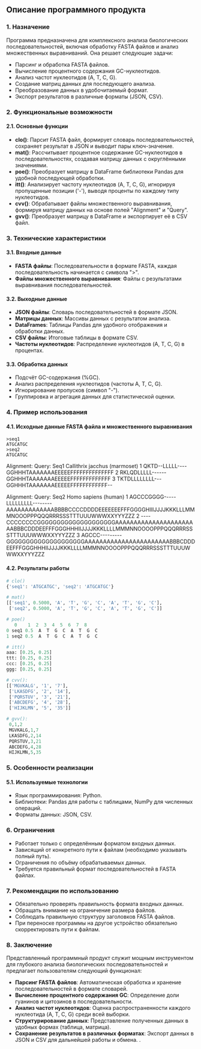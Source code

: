 ## Описание программного продукта

### 1. Назначение
Программа предназначена для комплексного анализа биологических последовательностей, включая обработку FASTA файлов и анализ множественных выравниваний. Она решает следующие задачи:

- Парсинг и обработка FASTA файлов.
- Вычисление процентного содержания GC-нуклеотидов.
- Анализ частот нуклеотидов (A, T, C, G).
- Создание матриц данных для последующего анализа.
- Преобразование данных в удобочитаемый формат.
- Экспорт результатов в различные форматы (JSON, CSV).

### 2. Функциональные возможности

#### 2.1. Основные функции

- **clo()**: Парсит FASTA файл, формирует словарь последовательностей, сохраняет результат в JSON и выводит пары ключ-значение.
- **mat()**: Рассчитывает процентное содержание GC-нуклеотидов в последовательностях, создавая матрицу данных с округлёнными значениями.
- **poe()**: Преобразует матрицу в DataFrame библиотеки Pandas для удобной последующей обработки.
- **itt()**: Анализирует частоту нуклеотидов (A, T, C, G), игнорируя пропущенные позиции ('-'), выводя проценты по каждому типу нуклеотидов.
- **cvv()**: Обрабатывает файлы множественного выравнивания, формируя матрицу данных на основе полей "Alignment" и "Query".
- **gvv()**: Преобразует матрицу в DataFrame и экспортирует её в CSV файл.


### 3. Технические характеристики

#### 3.1. Входные данные
- **FASTA файлы**: Последовательности в формате FASTA, каждая последовательность начинается с символа ">".
- **Файлы множественного выравнивания**: Файлы с результатами выравнивания последовательностей.

#### 3.2. Выходные данные
- **JSON файлы**: Словарь последовательностей в формате JSON.
- **Матрицы данных**: Массивы данных с результатом анализа.
- **DataFrames**: Таблицы Pandas для удобного отображения и обработки данных.
- **CSV файлы**: Итоговые таблицы в формате CSV.
- **Частоты нуклеотидов**: Распределение нуклеотидов (A, T, C, G) в процентах.

#### 3.3. Обработка данных
- Подсчёт GC-содержания (%GC).
- Анализ распределения нуклеотидов (частоты A, T, C, G).
- Игнорирование пропусков (символ "-").
- Группировка и агрегация данных для статистической оценки.

### 4. Пример использования

#### 4.1. Исходные данные FASTA файла и множественного выравнивания
```
>seq1
ATGCATGC
>seq2
ATGCATGC
```
Alignment:
Query: Seq1 Callithrix jacchus (marmoset)
1   QKTD--LLLLL----GGHHHTAAAAAAAEEEEEFFFFFFFFFFFFFF
2   RKLQDLLLLL------GGHHHTAAAAAAAEEEEEFFFFFFFFFFFFF
3   TKTDLLLLLLLL---GGHHHTAAAAAAAEEEEEFFFFFFFFFFFF--

Alignment:
Query: Seq2 Homo sapiens (human)
1   AGCCCGGGG-----LLLLLLLLL--------AAAAAAAAAAAAABBBBCCCCDDDDEEEEEEEFFFGGGGHIIIJJJJKKKLLLMMMNOOOPPPQQQRRRSSSTTTUUUWWWXXYYYZZZ
2   ----CCCCCCCCGGGGGGGGGGGGGGGGGGGGAAAAAAAAAAAAAAAAAAAAAAABBBCDDDEEFFFGGGHHHIIJJJJKKKLLLLMMMNNOOOOPPPQQQRRRSSSTTTUUUWWWXXYYYZZZ
3   AGCCC---------GGGGGGGGGGGGGGGGGGGGAAAAAAAAAAAAAAAAAAAAAAABBBCDDDEEFFFGGGHHHIIJJJJKKKLLLLMMMNNOOOOPPPQQQRRRSSSTTTUUUWWWXXYYYZZZ


#### 4.2. Результаты работы
```python
# clo()
{'seq1': 'ATGCATGC', 'seq2': 'ATGCATGC'}

# mat()
[['seq1', 0.5000, 'A', 'T', 'G', 'C', 'A', 'T', 'G', 'C'],
 ['seq2', 0.5000, 'A', 'T', 'G', 'C', 'A', 'T', 'G', 'C']]

# poe()
   0    1  2  3  4  5  6  7  8
0 seq1 0.5  A  T  G  C  A  T  G  C
1 seq2 0.5  A  T  G  C  A  T  G  C

# itt()
aaa: [0.25, 0.25]
ttt: [0.25, 0.25]
ccc: [0.25, 0.25]
ggg: [0.25, 0.25]

# cvv():
[['MGVKALG', '1', '7'], 
 ['LKASDFG', '2', '14'], 
 ['PQRSTUV', '3', '21'], 
 ['ABCDEFG', '4', '28'], 
 ['HIJKLMN', '5', '35']]

# gvv():
 0,1,2
 MGVKALG,1,7
 LKASDFG,2,14
 PQRSTUV,3,21
 ABCDEFG,4,28
 HIJKLMN,5,35
```

### 5. Особенности реализации

#### 5.1. Используемые технологии
- Язык программирования: Python.
- Библиотеки: Pandas для работы с таблицами, NumPy для численных операций.
- Форматы данных: JSON, CSV.

### 6. Ограничения
- Работает только с определённым форматом входных данных.
- Зависящий от конкретного пути к файлам (необходимо указывать полный путь).
- Ограничения по объёму обрабатываемых данных.
- Требуется правильный формат последовательностей в FASTA файлах.

### 7. Рекомендации по использованию
- Обязательно проверять правильность формата входных данных.
- Обращать внимание на ограничение размера файлов.
- Соблюдать правильную структуру заголовков FASTA файлов.
- При переноске программы на другое устройство обязательно скорректировать пути к файлам.

### 8. Заключение
Представленный программный продукт служит мощным инструментом для глубокого анализа биологических последовательностей и предлагает пользователям следующий функционал:

- **Парсинг FASTA файлов**: Автоматическая обработка и хранение последовательностей в формате словарей.
- **Вычисление процентного содержания GC**: Определение доли гуанинов и цитозинов в последовательности.
- **Анализ частот нуклеотидов**: Оценка распространенности каждого нуклеотида (A, T, C, G) среди всей выборки.
- **Структурирование данных**: Представление полученных данных в удобных формах (таблица, матрица).
- **Сохранение результатов в различных форматах**: Экспорт данных в JSON и CSV для дальнейшей работы и обмена.
.
